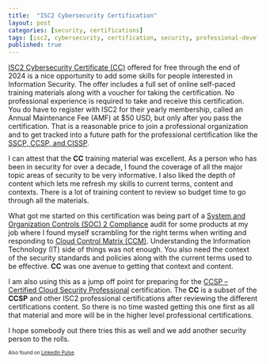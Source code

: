 ```yaml
---
title:  "ISC2 Cybersecurity Certification"
layout: post
categories: [security, certifications]
tags: [isc2, cybersecurity, certification, security, professional-development]
published: true
---
```


[ISC2 Cybersecurity Certificate (CC)](https://www.isc2.org/landing/1mcc) offered for free through the end of 2024 is a nice opportunity to add some skills for people interested in Information Security. The offer includes a full set of online self-paced training materials along with a voucher for taking the certification. No professional experience is required to take and receive this certification. You do have to register with ISC2 for their yearly membership, called an Annual Maintenance Fee (AMF) at $50 USD, but only after you pass the certification. That is a reasonable price to join a professional organization and to get tracked into a future path for the professional certification like the [SSCP, CCSP, and CISSP](https://www.isc2.org/certifications).

<!-- excerpt-end -->

I can attest that the **CC** training material was excellent. As a person who has been in security for over a decade, I found the coverage of all the major topic areas of security to be very informative. I also liked the depth of content which lets me refresh my skills to current terms, content and contexts. There is a lot of training content to review so budget time to go through all the materials.

What got me started on this certification was being part of a [System and Organization Controls (SOC) 2 Compliance](https://en.wikipedia.org/wiki/System_and_Organization_Controls) audit for some products at my job where I found myself scrambling for the right terms when writing and responding to [Cloud Control Matrix (CCM)](https://cloudsecurityalliance.org/research/cloud-controls-matrix#). Understanding the Information Technology (IT) side of things was not enough. You also need the context of the security standards and policies along with the current terms used to be effective. **CC** was one avenue to getting that context and content.

I am also using this as a jump off point for preparing for the [CCSP – Certified Cloud Security Professional](https://www.isc2.org/certifications/ccsp) certification. The **CC** is a subset of the **CCSP** and other ISC2 professional certifications after reviewing the different certifications content. So there is no time wasted getting this one first as all that material and more will be in the higher level professional certifications.

I hope somebody out there tries this as well and we add another security person to the rolls.

<sup><sub>Also found on [LinkedIn Pulse](https://www.linkedin.com/pulse/isc2-cybersecurity-certification-michael-mcgarrah-ermfe/).</sub></sup>
